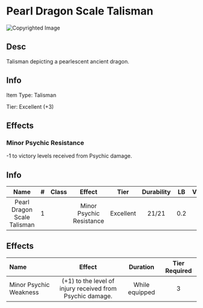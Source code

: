 # Pearl Dragon Scale Talisman

![Copyrighted Image](PearlDragonScaleTalisman.png)

## Desc

Talisman depicting a pearlescent ancient dragon.

## Info

Item Type: Talisman

Tier: Excellent (+3)

## Effects

### Minor Psychic Resistance

-1 to victory levels received from Psychic damage.

## Info

| Name | # | Class | Effect | Tier | Durability | LB | Value |
| :--: | :-: | :---: | :----: | :--: | :--------: | :-: | :---: |
| Pearl Dragon Scale Talisman | 1 |  | Minor Psychic Resistance | Excellent | 21/21 | 0.2 | ? |

## Effects

| Name | Effect | Duration | Tier Required |
| :--- | :----: | :------: | :-----------: |
| Minor Psychic Weakness | (+1) to the level of injury received from Psychic damage. | While equipped | 3 |
